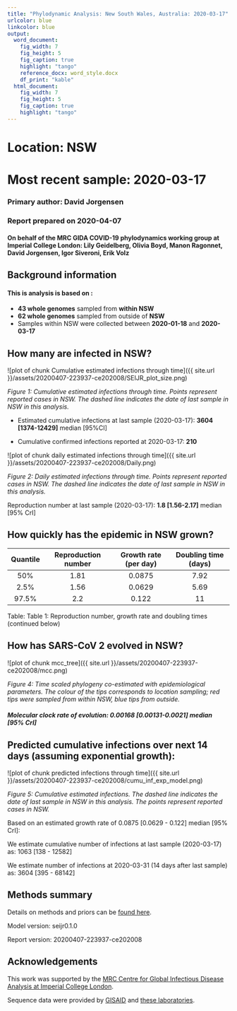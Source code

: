 ```yaml
---
title: "Phylodynamic Analysis: New South Wales, Australia: 2020-03-17"
urlcolor: blue
linkcolor: blue
output:
  word_document:
    fig_width: 7
    fig_height: 5
    fig_caption: true
    highlight: "tango"
    reference_docx: word_style.docx
    df_print: "kable"
  html_document:
    fig_width: 7
    fig_height: 5
    fig_caption: true
    highlight: "tango"
---
```







# Location: NSW
# Most recent sample: 2020-03-17


### Primary author: David Jorgensen

### Report prepared on 2020-04-07

#### On behalf of the MRC GIDA COVID-19 phylodynamics working group at Imperial College London: Lily Geidelberg, Olivia Boyd, Manon Ragonnet, David Jorgensen,  Igor Siveroni, Erik Volz




## Background information  




#### This is analysis is based on : 
  
* **43 whole genomes** sampled from **within NSW**
* **62 whole genomes** sampled from outside of **NSW**
* Samples within NSW were collected between **2020-01-18** and **2020-03-17**


## How many are infected in NSW?





![plot of chunk Cumulative estimated infections through time]({{ site.url }}/assets/20200407-223937-ce202008/SEIJR_plot_size.png)

*Figure 1: Cumulative estimated infections through time. Points represent reported cases in NSW. The dashed line indicates the date of last sample in NSW in this analysis.*


* Estimated cumulative infections at last sample (2020-03-17): **3604 [1374-12429]** median [95%CI]

* Cumulative confirmed infections reported at 2020-03-17: 
**210**  


![plot of chunk daily estimated infections through time]({{ site.url }}/assets/20200407-223937-ce202008/Daily.png)

*Figure 2: Daily estimated infections through time. Points represent reported cases in NSW. The dashed line indicates the date of last sample in NSW in this analysis.*



Reproduction number at last sample (2020-03-17): **1.8 [1.56-2.17]** median [95% CrI]


## How quickly has the epidemic in NSW grown?





 

 | Quantile | Reproduction number | Growth rate (per day) | Doubling time (days) |
 |:--------:|:-------------------:|:---------------------:|:--------------------:|
 |   50%    |        1.81         |        0.0875         |         7.92         |
 |   2.5%   |        1.56         |        0.0629         |         5.69         |
 |  97.5%   |         2.2         |         0.122         |          11          |
 
 Table: Table 1: Reproduction number, growth rate and doubling times (continued below)
 




## How has SARS-CoV 2 evolved in NSW?



![plot of chunk mcc_tree]({{ site.url }}/assets/20200407-223937-ce202008/mcc.png)

*Figure 4: Time scaled phylogeny co-estimated with epidemiological parameters. The colour of the tips corresponds to location sampling; red tips were sampled from within NSW, blue tips from outside.*



##### Molecular clock rate of evolution: **0.00168 [0.00131-0.0021]** median [95% CrI]  

<!-- #### (optional) Number of introductions into NSW (someone needs to write code to compute this) -->




## Predicted cumulative infections over next 14 days (assuming exponential growth):



![plot of chunk predicted infections through time]({{ site.url }}/assets/20200407-223937-ce202008/cumu_inf_exp_model.png)

*Figure 5: Cumulative estimated infections. The dashed line indicates the date of last sample in NSW in this analysis. The points represent reported cases in NSW.*

Based on an estimated growth rate of 0.0875 [0.0629 - 0.122] median [95% CrI]:  

We estimate cumulative number of infections at last sample (2020-03-17) as: 1063 [138 - 12582]

We estimate number of infections at 2020-03-31 (14 days after last sample) as:
3604 [395 - 68142]  




## Methods summary



Details on methods and priors can be [found here](http://whoinfectedwhom.org/seijr0.1.0_methods.pdf).


Model version: seijr0.1.0

Report version: 20200407-223937-ce202008


## Acknowledgements

This work was supported by the [MRC Centre for Global Infectious Disease Analysis at Imperial College London](https://www.imperial.ac.uk/mrc-global-infectious-disease-analysis).

Sequence data were provided by [GISAID](http://www.epicov.org) and [these laboratories](http://whoinfectedwhom.org/gisaid_cov2020_acknowledgement_table.xls).


